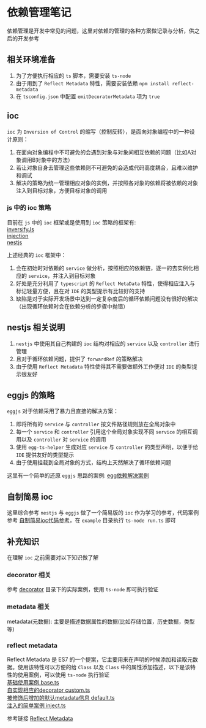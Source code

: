 # 依赖管理笔记
依赖管理是开发中常见的问题，这里对依赖的管理的各种方案做记录与分析，供之后的开发参考

## 相关环境准备
1. 为了方便执行相应的 `ts` 脚本，需要安装 `ts-node`  
1. 由于用到了 `Reflect Metadata` 特性，需要安装依赖 `npm install reflect-metadata`  
1. 在 `tsconfig.json` 中配置 `emitDecoratorMetadata` 项为 `true`

## ioc
`ioc` 为 `Inversion of Control` 的缩写（控制反转），是面向对象编程中的一种设计原则：  
1. 在面向对象编程中不可避免的会遇到对象与对象间相互依赖的问题（比如A对象调用B对象中的方法）  
1. 若让对象自身去管理这些依赖则不可避免的会造成代码高度耦合，且难以维护和调试  
1. 解决的策略为统一管理相应对象的实例，并按照各对象的依赖将被依赖的对象注入到目标对象，方便目标对象的调用

### js 中的 ioc 策略
目前在 `js` 中的 `ioc` 框架或是使用到 `ioc` 策略的框架有:  
[inversifyJs](http://inversify.io/)  
[injection](https://github.com/midwayjs/injection)  
[nestjs](https://nestjs.com/)

上述经典的 `ioc` 框架中：
1. 会在初始时对依赖的 `service` 做分析，按照相应的依赖链，逐一的去实例化相应的 `service`，并注入到目标对象  
1. 好处是充分利用了 `typescript` 的 `Reflect MetaData` 特性，使得相应注入与标记轻量方便，且在对 `IDE` 的类型提示有比较好的支持  
1. 缺陷是对于实际开发场景中达到一定复杂度后的循环依赖问题没有很好的解决（出现循环依赖时会在依赖分析的步骤中抛错）

## nestjs 相关说明
1. `nestjs` 中使用其自己构建的 `ioc` 结构对相应的 `service` 以及 `controller` 进行管理  
1. 且对于循环依赖问题，提供了 `forwardRef` 的策略解决  
1. 由于使用 `Reflect Metadata` 特性使得其不需要做额外工作便对 `IDE` 的类型提示很友好

## eggjs 的策略
`eggjs` 对于依赖采用了暴力且直接的解决方案：  
1. 即将所有的 `service` 与 `controller` 按文件路径规则放在全局对象中  
1. 每一个 `service` 和 `controller` 引用这个全局对象实现不同 `service` 的相互调用以及 `controller` 对 `service` 的调用  
1. 使用 `egg-ts-helper` 生成对应 `service` 与 `controller` 的类型声明，以便于给 `IDE` 提供友好的类型提示
1. 由于使用挂载到全局对象的方式，结构上天然解决了循环依赖问题

这里有一个简单的还原 `eggjs` 思路的案例: [egg依赖解决案例](/egg)

## 自制简易 ioc
这里综合参考 `nestjs` 与 `eggjs` 做了一个简易版的 `ioc` 作为学习的参考，代码案例参考 [自制简易ioc代码参考](/ioc)，在 `example` 目录执行 `ts-node run.ts` 即可

## 补充知识
在理解 `ioc` 之前需要对以下知识做了解

### decorator 相关
参考 [decorator](/decorator) 目录下的实际案例，使用 `ts-node` 即可执行验证

### metadata 相关
metadata(元数据): 主要是描述数据属性的数据(比如存储位置，历史数据，类型等)

### reflect metadata
Reflect Metadata 是 ES7 的一个提案，它主要用来在声明的时候添加和读取元数据。使用该特性可以方便的给 `Class` 以及 `Class` 中的属性添加描述，以下是该特性的使用案例，可以使用 `ts-node` 执行验证  
[基础使用案例 base.ts](/reflect_metadata/base.ts)  
[自实现相应的decorator custom.ts](/reflect_metadata/custom.ts)  
[被修饰后增加的默认metadata信息 default.ts](/reflect_metadata/default.ts)  
[注入的简单案例 inject.ts](/reflect_metadata/inject.ts)  

参考链接 [Reflect Metadata](https://jkchao.github.io/typescript-book-chinese/tips/metadata.html#%E5%9F%BA%E7%A1%80)
